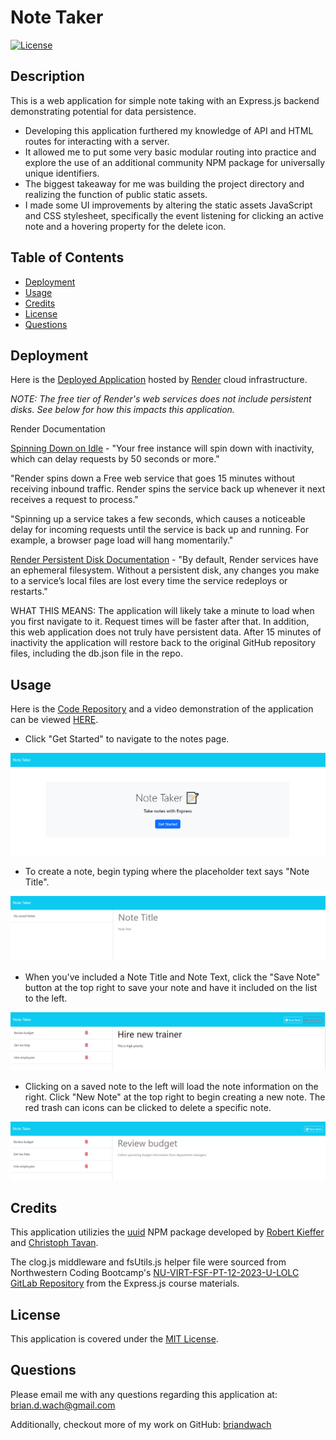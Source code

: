 # Note Taker

[![License](https://img.shields.io/badge/License-MIT-blue.svg)](http://choosealicense.com/licenses/mit/)


## Description

This is a web application for simple note taking with an Express.js backend demonstrating potential for data persistence.

- Developing this application furthered my knowledge of API and HTML routes for interacting with a server.
- It allowed me to put some very basic modular routing into practice and explore the use of an additional community NPM package for universally unique identifiers.
- The biggest takeaway for me was building the project directory and realizing the function of public static assets.  
- I made some UI improvements by altering the static assets JavaScript and CSS stylesheet, specifically the event listening for clicking an active note and a hovering property for the delete icon.


## Table of Contents

- [Deployment](#deployment)
- [Usage](#usage)
- [Credits](#credits)
- [License](#license)
- [Questions](#questions)


## Deployment

Here is the [Deployed Application](https://note-taker-ouaj.onrender.com/) hosted by [Render](https://render.com/) cloud infrastructure.

*NOTE: The free tier of Render's web services does not include persistent disks.  See below for how this impacts this application.*

Render Documentation

[Spinning Down on Idle](https://docs.render.com/free#spinning-down-on-idle) - "Your free instance will spin down with inactivity, which can delay requests by 50 seconds or more."

"Render spins down a Free web service that goes 15 minutes without receiving inbound traffic. Render spins the service back up whenever it next receives a request to process."

"Spinning up a service takes a few seconds, which causes a noticeable delay for incoming requests until the service is back up and running. For example, a browser page load will hang momentarily."

[Render Persistent Disk Documentation](https://docs.render.com/disks) - "By default, Render services have an ephemeral filesystem. Without a persistent disk, any changes you make to a service’s local files are lost every time the service redeploys or restarts."

WHAT THIS MEANS: The application will likely take a minute to load when you first navigate to it.  Request times will be faster after that.  In addition, this web application does not truly have persistent data.  After 15 minutes of inactivity the application will restore back to the original GitHub repository files, including the db.json file in the repo.


## Usage

Here is the [Code Repository](https://github.com/briandwach/note-taker) and a video demonstration of the application can be viewed [HERE](https://drive.google.com/file/d/1TwEOFbj3kDWBNLmAVJVB_xU8CBAdNnbm/view?usp=sharing).

- Click "Get Started" to navigate to the notes page.

![Home Page](./images/homepage.png)  

- To create a note, begin typing where the placeholder text says "Note Title".

![No Notes](./images/nonotes.png)  

- When you've included a Note Title and Note Text, click the "Save Note" button at the top right to save your note and have it included on the list to the left.

![Notes](./images/notes.png)  

- Clicking on a saved note to the left will load the note information on the right.  Click "New Note" at the top right to begin creating a new note.  The red trash can icons can be clicked to delete a specific note.

![New Note](./images/newnote.png)  


## Credits
This application utilizies the [uuid](https://www.npmjs.com/package/uuid) NPM package developed by [Robert Kieffer](https://github.com/broofa) and [Christoph Tavan](https://github.com/ctavan).

The clog.js middleware and fsUtils.js helper file were sourced from Northwestern Coding Bootcamp's [NU-VIRT-FSF-PT-12-2023-U-LOLC GitLab Repository](https://git.bootcampcontent.com/Northwestern-University/NU-VIRT-FSF-PT-12-2023-U-LOLC) from the Express.js course materials.

## License
This application is covered under the [MIT License](http://choosealicense.com/licenses/mit/).

## Questions
Please email me with any questions regarding this application at: brian.d.wach@gmail.com

Additionally, checkout more of my work on GitHub: [briandwach](https://github.com/briandwach)